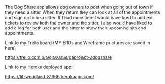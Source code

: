 The Dog Share app allows dog owners to post when going out of town if they need a sitter. When they return they can look at all of the appointments and sign up to be a sitter. 
If I had more time I would have liked to add exit tickets to review both the owner and the sitter. I also would have liked to add a log for both user and the sitter to show their upcoming sits and appointments. 

Link to my Trello board (MY ERDs and Wireframe prictures are saved in here)

https://trello.com/b/GqlGXQSs/gaproject-2dogshare

Link to my Heroku deployed app:

https://lit-woodland-81366.herokuapp.com/

